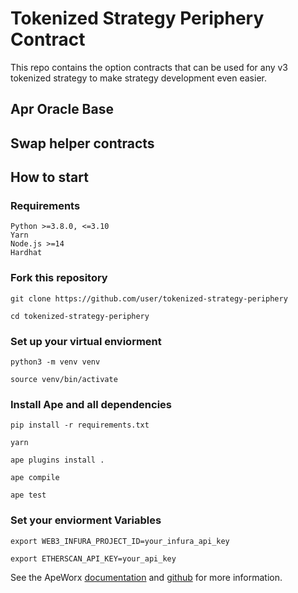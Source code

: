 # Tokenized Strategy Periphery Contract

This repo contains the option contracts that can be used for any v3 tokenized strategy to make strategy development even easier.

## Apr Oracle Base

## Swap helper contracts

## How to start

### Requirements
    Python >=3.8.0, <=3.10
    Yarn
    Node.js >=14
    Hardhat

### Fork this repository

    git clone https://github.com/user/tokenized-strategy-periphery

    cd tokenized-strategy-periphery

### Set up your virtual enviorment

    python3 -m venv venv

    source venv/bin/activate

### Install Ape and all dependencies

    pip install -r requirements.txt
    
    yarn
    
    ape plugins install .
    
    ape compile
    
    ape test
    
### Set your enviorment Variables

    export WEB3_INFURA_PROJECT_ID=your_infura_api_key

    export ETHERSCAN_API_KEY=your_api_key

See the ApeWorx [documentation](https://docs.apeworx.io/ape/stable/) and [github](https://github.com/ApeWorX/ape) for more information.

